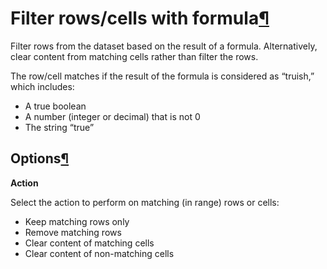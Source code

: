 Filter rows/cells with formula[¶](#filter-rows-cells-with-formula "Permalink to this heading")
==============================================================================================


Filter rows from the dataset based on the result of a formula. Alternatively, clear content from matching cells rather than filter the rows.


The row/cell matches if the result of the formula is considered as “truish,” which includes:


* A true boolean
* A number (integer or decimal) that is not 0
* The string “true”



Options[¶](#options "Permalink to this heading")
------------------------------------------------


**Action**


Select the action to perform on matching (in range) rows or cells:


* Keep matching rows only
* Remove matching rows
* Clear content of matching cells
* Clear content of non\-matching cells